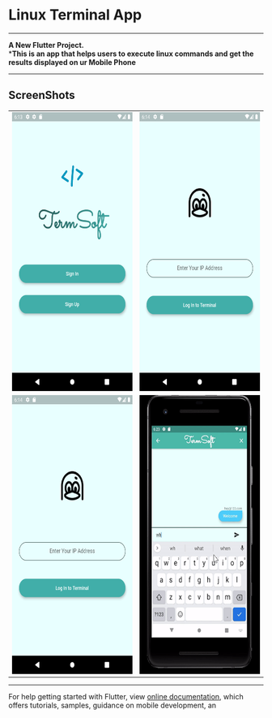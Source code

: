 # Linux Terminal App
---

**A New Flutter Project.**<br>
***This is an app that helps users to execute linux commands and get the results displayed on ur Mobile Phone**


---
ScreenShots
---
  <table>
    <tr>
      <td><img src="https://raw.githubusercontent.com/kevkanae/Terminal_App/master/xtra/1.png" alt="App SS" width="300" height="550" /></td>
      <td><img src="https://raw.githubusercontent.com/kevkanae/Terminal_App/master/xtra/2.png" alt="App SS" width="300" height="550" /></td>
    </tr>
    <tr>
      <td><img src="https://raw.githubusercontent.com/kevkanae/Terminal_App/master/xtra/2.png" alt="App SS" width="300" height="550" /></td>
      <td><img src="https://raw.githubusercontent.com/kevkanae/Terminal_App/master/xtra/a.gif" alt="App SS" width="300" height="550" /></td>
    </tr>
  </table>
  
---

 




For help getting started with Flutter, view
[online documentation](https://flutter.dev/docs), which offers tutorials,
samples, guidance on mobile development, an
